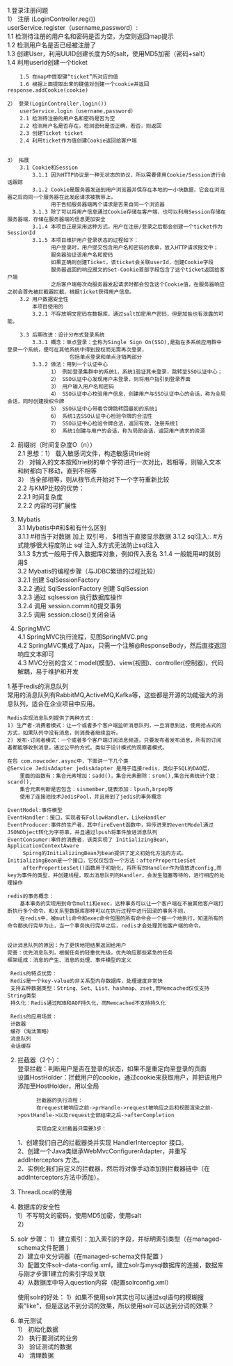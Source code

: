 1.登录注册问题  
    1） 注册 (LoginController.reg())  
        userService.register（username,password）:  
        1.1 检测待注册的用户名和密码是否为空，为空则返回map提示  
        1.2 检测用户名是否已经被注册了  
        1.3 创建User，利用UUID创建长度为5的salt，使用MD5加密（密码+salt）    
        1.4 利用userId创建一个ticket    

        1.5 在map中提取键“ticket”所对应的值    
        1.6 根据上面提取出来的键值对创建一个cookie并返回response.addCookie(cookie)    

    2） 登录(LoginController.login())  
        userService.login（username,password）  
        2.1 检测待注册的用户名和密码是否为空  
        2.2 检测用户名是否存在，检测密码是否正确，若否，则返回  
        2.3 创建Ticket ticket  
        2.4 利用ticket作为值创建Cookie返回给客户端  


    3） 拓展  
        3.1 Cookie和Session  
            3.1.1 因为HTTP协议是一种无状态的协议，所以需要使用Cookie/Session进行会话跟踪
            3.1.2 Cookie是服务器发送到用户浏览器并保存在本地的一小块数据，它会在浏览器之后向同一个服务器在此发起请求被携带上，
                  用于告知服务器端两个请求是否来自同一个浏览器
            3.1.3 除了可以将用户信息通过Cookie存储在客户端，也可以利用Session存储在服务器端，存储在服务器端的信息更加安全
            3.1.4 本项目正是采用这种方式，用户在注册/登录之后都会创建一个ticket作为SessionId
            3.1.5 本项目维护用户登录状态的过程如下：
                  用户登录时，用户提交包含用户名和密码的表单，放入HTTP请求报文中；
                  服务器验证该用户名和密码
                  如果正确则创建Ticket，该ticket会关联userId，创建Cookie字段
                  服务器返回的响应报文的Set-Cookie首部字段包含了这个ticket返回给客户端
                  之后客户端每次向服务器发起请求时都会包含这个Cookie值，在服务器响应之前会首先被拦截器拦截，根据ticket获得用户信息。
        3.2 用户数据安全性
            本项目使用的
            3.2.1 不存放明文密码在数据库，通过salt加密用户密码，但是加盐也有泄露的可能。

        3.3 后期改进：设计分布式登录系统
            3.3.1 概念：单点登录：全称为Single Sign On(SSO),是指在多系统应用群中登录一个系统，便可在其他系统中得到授权而无需再次登录，
                        包括单点登录和单点注销两部分
            3.3.2 做法：用到一个认证中心
                  1） 例如登录集群中的系统1，系统1验证其未登录，跳转至SSO认证中心；
                  2） SSO认证中心发现用户未登录，则将用户指引到登录界面
                  3） 用户输入用户名和密码
                  4） SSO认证中心校验用户信息，创建用户与SSO认证中心的会话，称为全局会话，同时创建授权令牌
                  5） SSO认证中心带着令牌跳转回最初的系统1
                  6） 系统1去SSO认证中心检验令牌的合法性
                  7） SSO认证中心检验令牌合法，返回有效，注册系统1
                  8） 系统1创建与用户的会话，称为局部会话，返回用户请求的资源

2. 前缀树（时间复杂度O（n））  
    2.1 思想：1） 载入敏感词文件，构造敏感词trie树  
              2） 对输入的文本按照trie树的单个字符进行一次对比，若相等，则输入文本和树都向下移动，直到不相等  
              3） 当全部相等，则从根节点开始对下一个字符重新比较  
    2.2 与KMP比较的优势：  
        2.2.1 时间复杂度  
        2.2.2 内容的可扩展性  

3. Mybatis  
    3.1 Mybatis中#和$和有什么区别  
        3.1.1 #相当于对数据 加上 双引号， $相当于直接显示数据  
        3.1.2 sql注入:. #方式能够很大程度防止 sql 注入,$方式无法防止sql注入  
        3.1.3 $方式一般用于传入数据库对象，例如传入表名  
        3.1.4 一般能用#的就别用$  
    3.2 Mybatis的编程步骤（与JDBC繁琐的过程比较）  
        3.2.1 创建 SqlSessionFactory  
        3.2.2 通过 SqlSessionFactory 创建 SqlSession  
        3.2.3 通过 sqlsession 执行数据库操作  
        3.2.4 调用 session.commit()提交事务  
        3.2.5 调用 session.close()关闭会话  
        
4. SpringMVC  
     4.1 SpringMVC执行流程，见图SpringMVC.png  
     4.2 SpringMVC集成了Ajax，只需一个注解@ResponseBody，然后直接返回响应文本即可  
     4.3 MVC分别的含义：model(模型)、view(视图)、controller(控制器)，代码解耦，易于维护和开发  





1.基于redis的消息队列  
    常用的消息队列有RabbitMQ,ActiveMQ,Kafka等，这些都是开源的功能强大的消息队列，适合在企业项目中应用。

    Redis实现消息队列提供了两种方式：
    1) 生产者-消费者模式：让一个或者多个客户端监听消息队列，一旦消息到达，使用抢占式的方式，如果队列中没有消息，则消费者继续监听。
    2) 发布-订阅者模式：一个或者多个客户端订阅消息频道，只要发布者发布消息，所有的订阅者都能够收到消息，通过公平的方式。类似于设计模式的观察者模式。

    在包 com.nowcoder.async中，下面讲一下几个类
    @Service JedisAdapter jedisAdapter 是用于连接redis，类似于SQL的DAO层，
        里面的函数有：集合元素增加：sadd()，集合元素删除：srem(),集合元素统计个数：scard(),
        集合元素判断是否包含：sismember,链表添加：lpush,brpop等
        使用了连接池技术JedisPool，并且用到了jedis的事务概念

    EventModel:事件模型
    EventHandler：接口，实现者有FollowHandler，LikeHandler
    EventProducer:事件的生产者，其中fireEvent函数中，将传进来的eventModel通过JSONObject转化为字符串，并且通过lpush将事件放进消息队列
    EventConsumer:事件的消费者，该类实现了 InitializingBean, ApplicationContextAware
         Spirng的InitializingBean为bean提供了定义初始化方法的方式。InitializingBean是一个接口，它仅仅包含一个方法：afterPropertiesSet
         afterPropertiesSet()函数用于初始化，将所有的Handler作为值放进config,而key为事件的类型，并创建线程，取出消息队列的Handler，会发生阻塞等待的，进行相应的处理操作

    redis的事务概念：
        基本事务的实现用到命令multi和exec，这种事务可以让一个客户端在不被其他客户端打断执行多个命令，和关系型数据库那种可以在执行过程中进行回滚的事务不同，
        在redis中，被mutli命令和exec命令包围的所有命令会一个接一个地执行，知道所有的命令都执行完毕为止，当一个事务执行完毕之后，redis才会处理其他客户端的命令。
        
     
    设计消息队列的原因：为了更快地把结果返回给用户
    完善：优先消息队列，根据任务的轻重优先级，优先响应那些紧急的任务
    框架组成：消息的产生、消息的处理、事件模型的定义
        
     Redis的特点优势：
     Redis是一个key-value的非关系型内存数据库，处理速度非常快
     支持五种数据类型：String、Set、List、hashmap、zset,而Memcached仅仅支持String类型
     持久化：Redis通过RDB和AOF持久化，而Memcached不支持持久化
     
     Redis的应用场景：
     计数器
     缓存（淘汰策略）
     消息队列
     会话缓存

  2. 拦截器（2个）：  
               登录拦截：判断用户是否在登录的状态，如果不是重定向至登录的页面  
               设置HostHolder：拦截用户的cookie，通过cookie来获取用户，并把该用户添加至HostHolder，用以全局  

               拦截器的执行流程：  
               在request被响应之前->prHandle->request被响应之后和视图渲染之前->postHandle->以及request全部结束之后->afterCompletion

               实现自定义拦截器只需要3步：
        1、创建我们自己的拦截器类并实现 HandlerInterceptor 接口。  
        2、创建一个Java类继承WebMvcConfigurerAdapter，并重写 addInterceptors 方法。  
        2、实例化我们自定义的拦截器，然后将对像手动添加到拦截器链中（在addInterceptors方法中添加）。  


  3. ThreadLocal的使用  


  4. 数据库的安全性  
        1）不写明文的密码，使用MD5加密，使用salt  
        2）  



  5. solr
     步骤：
        1）建立索引：加入索引的字段，并标明索引类型（在managed-schema文件配置 ）  
        2）建立中文分词器（在managed-schema文件配置 ）  
        3）配置文件solr-data-config.xml，建立solr与mysql数据库的连接，数据库与刚才步骤1建立的索引字段关联  
        4）从数据库中导入question内容（配置solrconfig.xml）  


      使用solr的好处：
        1）如果不使用solr其实也可以通过sql语句的模糊搜索"like"，但是这达不到分词的效果，所以使用solr可以达到分词的效果？  



   6. 单元测试  
       1） 初始化数据  
       2） 执行要测试的业务  
       3） 验证测试的数据  
       4） 清理数据  









